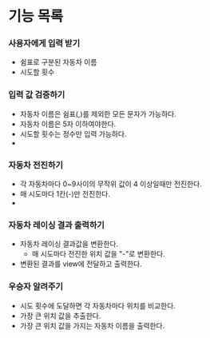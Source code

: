 # 기능 목록
### 사용자에게 입력 받기
- 쉼표로 구분된 자동차 이름
- 시도할 횟수
### 입력 값 검증하기
- 자동차 이름은 쉼표(,)를 제외한 모든 문자가 가능하다.
- 자동차 이름은 5자 이하여야한다.
- 시도할 횟수는 정수만 입력 가능하다.
- 
### 자동차 전진하기
- 각 자동차마다 0~9사이의 무작위 값이 4 이상일때만 전진한다.
- 매 시도마다 1칸(-)만 전진한다.
- 
### 자동차 레이싱 결과 출력하기
- 자동차 레이싱 결과값을 변환한다.
  - 매 시도마다 전진한 위치 값을 "-"로 변환한다.
- 변환된 결과를 view에 전달하고 출력한다.

### 우승자 알려주기
- 시도 횟수에 도달하면 각 자동차마다 위치를 비교한다.
- 가장 큰 위치 값을 추출한다.
- 가장 큰 위치 값을 가지는 자동차 이름을 출력한다.